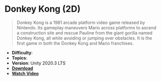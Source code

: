 # Donkey Kong (2D)

> Donkey Kong is a 1981 arcade platform video game released by Nintendo. Its gameplay maneuvers Mario across platforms to ascend a construction site and rescue Pauline from the giant gorilla named Donkey Kong, all while avoiding or jumping over obstacles. It is the first game in both the Donkey Kong and Mario franchises.

- **Difficulty**:
- **Topics**:
- **Version**: Unity 2020.3 LTS
- [**Download**](https://github.com/zigurous/unity-donkey-kong-tutorial/archive/refs/heads/main.zip)
- [**Watch Video**](https://www.youtube.com/c/zigurous)
